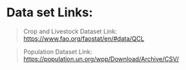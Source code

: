 # Data set Links:

> Crop and Livestock Dataset Link: https://www.fao.org/faostat/en/#data/QCL

> Population Dataset Link: https://population.un.org/wpp/Download/Archive/CSV/
